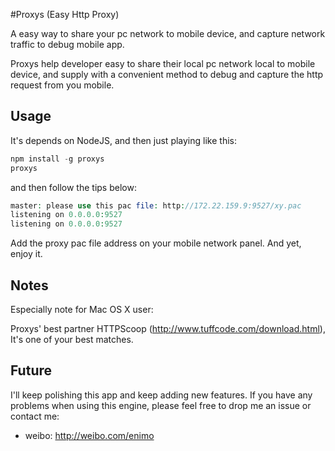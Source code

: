 #Proxys (Easy Http Proxy)

A easy way to share your pc network to mobile device, and capture network traffic to debug mobile app.

Proxys help developer easy to share their local pc network local to mobile device, and supply with a convenient method to debug and capture the http request from you mobile.

## Usage

It's depends on NodeJS, and then just playing like this:

```php
npm install -g proxys
proxys
```


and then follow the tips below:
```php
master: please use this pac file: http://172.22.159.9:9527/xy.pac
listening on 0.0.0.0:9527
listening on 0.0.0.0:9527
```
Add the proxy pac file address on your mobile network panel.
And yet, enjoy it.

## Notes

Especially note for Mac OS X user:

Proxys' best partner HTTPScoop (http://www.tuffcode.com/download.html), It's one of your best matches.

## Future 

I'll keep polishing this app and keep adding new features. If you have any problems when using this engine, please feel free to drop me an issue or contact me:

* weibo: http://weibo.com/enimo





